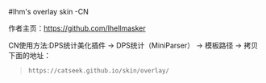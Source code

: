 #Ihm's overlay skin -CN

作者主页：https://github.com/Ihellmasker

CN使用方法:DPS统计美化插件 → DPS统计（MiniParser） → 模板路径 → 拷贝下面的地址：

> `https://catseek.github.io/skin/overlay/`
